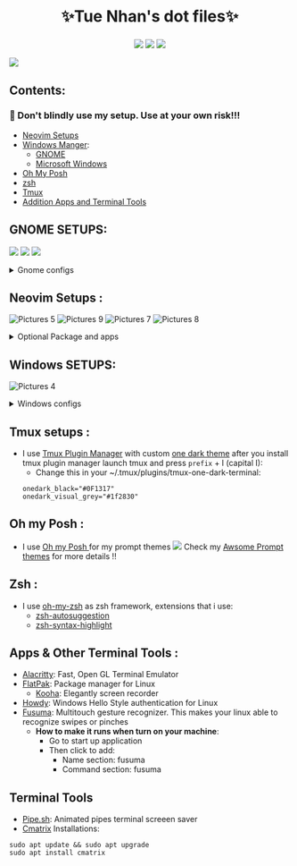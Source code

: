 <div align="center">
    <h1>✨Tue Nhan's dot files✨</h1>
    <h3></h3>
</div>

<div align="center">

![](https://img.shields.io/github/last-commit/iamverysimp1e/dots?color=212121&logo=&logoColor=131821&style=for-the-badge)
![](https://img.shields.io/github/stars/iamverysimp1e/dots?color=212121&logo=&logoColor=131821&style=for-the-badge)
[![](https://img.shields.io/badge/Neovim-0.8+-blueviolet.svg?style=for-the-badge&logo=Neovim&color=212121&logoColor=green)](https://github.com/neovim/neovim)

</div>

![](https://github.com/iamverysimp1e/Public-Dot-Files/blob/main/ScreenShots/Combined_Image.jpg)

## Contents:

### **👻 Don't blindly use my setup. Use at your own risk!!!**

- [Neovim Setups](#neovim)
- [Windows Manger]():
  - [GNOME](#gnome)
  - [Microsoft Windows](#windows)
- [Oh My Posh](#ohmyposh)
- [zsh](#zsh)
- [Tmux](#tmux)
- [Addition Apps and Terminal Tools](#Apps)

## GNOME SETUPS<a name = "gnome"></a>:

![](https://github.com/iamverysimp1e/Public-Dot-Files/blob/main/ScreenShots/Rice1.png)
![](https://github.com/iamverysimp1e/Public-Dot-Files/blob/main/ScreenShots/Rice2.png)
![](https://github.com/iamverysimp1e/Public-Dot-Files/blob/main/ScreenShots/Rice3.png)

<details><summary> Gnome configs </summary><blockquote>

- GTK Themes: Based on [AestheticStuff by rxyhn](https://github.com/rxyhn/AestheticStuff)

- GTK Icons:[Papirus icons ](https://www.gnome-look.org/p/1166289)

- [Mutter Rounded (Optional)](https://github.com/yilozt/mutter-rounded): Windows manager for GNOME (for blur windows effect)
- [Gnome Shell Extensions](https://extensions.gnome.org/):

  - [Aylur's Widget](https://extensions.gnome.org/extension/5338/aylurs-widgets/): Beautiful Plugins with customizable bar
  - [Blur My Shell](https://extensions.gnome.org/extension/3193/blur-my-shell/): Blur the gnome shell
  - [User Themes](https://extensions.gnome.org/extension/19/user-themes/): Load shell themes from user directories
  - [Color Picker](https://extensions.gnome.org/extension/3396/color-picker/): The simple color picker for gnome shell
  - [Compiz alike magic lamp effect](https://extensions.gnome.org/extension/3740/compiz-alike-magic-lamp-effect/): Magic lamp effect alike the macOS minimize effect
  - [Extension List](https://extensions.gnome.org/extension/3088/extension-list/): A Simple Gnome shell extension manager in the top panel
  - [Just Perfection](https://extensions.gnome.org/extension/3843/just-perfection/): SImple tweak tools to customize the gnome shell and disable some UI Features
  - [Open Weather](https://extensions.gnome.org/extension/750/openweather/): A simple weather app for gnome shell
  - [Sound Input & Output Device Chooser](https://extensions.gnome.org/extension/906/sound-output-device-chooser/):Shows a list of sound output and input devices (similar to gnome sound settings) in the status menu below the volume slider.
  - [Unite](https://extensions.gnome.org/extension/1287/unite/): Remove the title bars of the windows for the minimalist in windows
  - [Vitals](https://extensions.gnome.org/extension/1460/vitals/): A simple system monitor on the top bar
  - [gtk title bar](https://extensions.gnome.org/extension/1732/gtk-title-bar/):remove title bar for non-gtk apps with minimal inference
  - [Rounded Window Corners](https://extensions.gnome.org/extension/5237/rounded-window-corners/): Rounded corners for all windows

  - Bar (based on [smooth by Aylur Themes ](https://github.com/Aylur/dotfiles/tree/main/Smooth/gnome-shell)):

    **DISCLAIMER ⚠️: This bar color mod is still in progress and some color sections may not appear correctly if you want to contribute really grateful about that !**

    - Install all of the Extensions above then copy .themes to ~/.themes
    - Open Gnome tweaks -> Appearance -> Shell -> Choose Smooth

- Gnome tweaks (for apply themes and icons ) installation:

  ```fish
  sudo apt update && sudo apt upgrade
  sudo apt install gnome-tweaks
  ```

    </blockquote></details>
  </blockquote></details>

## Neovim Setups <a name = "neovim"></a>:

![Pictures 5](https://github.com/iamverysimp1e/Public-Dot-Files/blob/main/ScreenShots/neovim_new3.png)
![Pictures 9](https://github.com/iamverysimp1e/Public-Dot-Files/blob/main/ScreenShots/neovim_new4.png)
![Pictures 7](https://github.com/iamverysimp1e/Public-Dot-Files/blob/main/ScreenShots/neovim_new3.gif)
![Pictures 8](https://github.com/iamverysimp1e/Public-Dot-Files/blob/main/ScreenShots/neovim_new2.gif)

<details><summary>Optional Package and apps</summary><blockquote>
  </blockquote>

- **Installations**:

```fish
sudo add-apt-repository ppa:neovim-ppa/unstable
sudo apt update && sudo apt upgrade
sudo apt install neovim
```

- Get healthy:
  - Open nvim and enter the following:
  ```
  :checkhealth
  ```
  - You probably notice you don't have support for copy and paste also that python and node haven't been setup
    - On Ubuntu:
    ```
    sudo apt install xsel
    ```
    - On Arch:
    ```
    sudo pacman -S xsel
    ```
  - Next we need to install python support (Node is optional)
    - Neovim python support:
    ```
    pip install pynvim
    # or
    pip3 install pynvim
    ```
    - Neovim Node support
    ```
    npm i -g neovim
    ```
- Other optional package for formatting & finding text:):

  - Prettier

  ```bash
  npm install -g prettier
  ```

  - Black (Python formatter)

  ```bash
  pip install black
  ```

  - Ripgrep 
  ```
  paru -S ripgrep
  ```

- On Fedora you have to install c++ and lstdc++ :

```bash
sudo dnf install g++
#and
sudo yum install glibc-static libstdc++-static -y;
```

- On windows you have to install
  - [gcc]():
    ```bash
    sccop install gcc
    ```
  - [Zig]()
    ```bash
    scoop install zig
    ```

</details>
</blockquote></details>

## Windows SETUPS<a name = "Windows"></a>:

![Pictures 4](https://github.com/iamverysimp1e/Public-Dot-Files/blob/main/ScreenShots/Windows_Rice.png)

<details><summary> Windows configs </summary><blockquote>

- Terminal : [Windows Terminal](https://apps.microsoft.com/store/detail/windows-terminal/9N0DX20HK701?hl=en-us&gl=US)
- [Scoop](https://scoop.sh/) : A package manager for windows
- Prompt: [Oh my posh](https://ohmyposh.dev/docs/)
- Tutorial is inspired by [this video](https://www.youtube.com/watch?v=5-aK2_WwrmM)
- Optional Package:
  - [Terminal icons](https://github.com/devblackops/Terminal-Icons) - Icons for terminal :
  ```powershell
  Install-Module -Name Terminal-Icons -Repository PSGallery -Force
  ```
  - [Z](https://www.powershellgallery.com/packages/z/1.1.13) - Directory jump:
  ```powershell
  Install-Module -Name z -Force
  ```
  - [PsFzf](https://github.com/kelleyma49/PSFzf) - Fuzzy finder:
  ```powershell
  Install-Module -Name PSFzf -Force
  ```
  - [PSReadLine](https://docs.microsoft.com/en-us/powershell/module/psreadline/?view=powershell-7.2) - Use for completions:
  ```powershell
  Install-Module -Name PSReadLine -AllowPrerelease -Scope CurrentUser -Force -SkipPublisherCheck
  ```
- ⚠️ In case you don't have PowerShell profile yet:
  ```powershell
  New-Item -Path $PROFILE -type File -force
  ```

</details>
</blockquote></details>

## Tmux setups <a name = "tmux"></a>:

- I use [Tmux Plugin Manager](https://github.com/tmux-plugins/tpm#installation) with custom [one dark theme](https://github.com/odedlaz/tmux-onedark-theme) after you install tmux plugin manager launch tmux and press `prefix` + I (capital I):
  - Change this in your ~/.tmux/plugins/tmux-one-dark-terminal:
  ```
  onedark_black="#0F1317"
  onedark_visual_grey="#1f2830"
  ```

## Oh my Posh <a name = "ohmyposh"></a>:

- I use [Oh my Posh ](https://ohmyposh.dev/docs) for my prompt themes
  ![](https://github.com/iamverysimp1e/Public-Dot-Files/blob/main/ScreenShots/awsome-prompt-themes.png)
  Check my [Awsome Prompt themes](https://github.com/iamverysimp1e/awsome-oh-my-posh-prompt) for more details !!

## Zsh <a name = "zsh"></a>:

- I use [oh-my-zsh](https://ohmyz.sh/#install) as zsh framework, extensions that i use:
  - [zsh-autosuggestion](https://github.com/zsh-users/zsh-autosuggestions/blob/master/INSTALL.md#oh-my-zsh)
  - [zsh-syntax-highlight](https://github.com/zsh-users/zsh-syntax-highlighting/blob/master/INSTALL.md#oh-my-zsh)

## Apps & Other Terminal Tools <a name = "Apps"></a>:

- [Alacritty](https://github.com/alacritty/alacritty/blob/master/INSTALL.md#debianubuntu): Fast, Open GL Terminal Emulator
- [FlatPak](https://www.flatpak.org/setup/): Package manager for Linux
  - [Kooha](https://flathub.org/apps/details/io.github.seadve.Kooha): Elegantly screen recorder
- [Howdy](https://github.com/boltgolt/howdy): Windows Hello Style authentication for Linux
- [Fusuma](https://github.com/iberianpig/fusuma): Multitouch gesture recognizer. This makes your linux able to recognize swipes or pinches
  - **How to make it runs when turn on your machine**:
    - Go to start up application
    - Then click to add:
      - Name section: fusuma
      - Command section: fusuma

## Terminal Tools

- [Pipe.sh](https://github.com/pipeseroni/pipes.sh): Animated pipes terminal screeen saver
- [Cmatrix](https://github.com/abishekvashok/cmatrix) Installations:

```fish
sudo apt update && sudo apt upgrade
sudo apt install cmatrix
```
